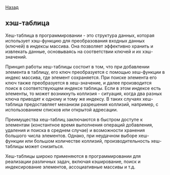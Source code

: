 [Назад](/L1/L1_.md)

## хэш-таблица

Хеш-таблица в программировании - это структура данных, которая использует хэш-функцию для преобразования входных данных (ключей) в индексы массива. Она позволяет эффективно хранить и извлекать данные, основываясь на соответствии ключей и их хэш-значений.

Принцип работы хеш-таблицы состоит в том, что при добавлении элемента в таблицу, его ключ преобразуется с помощью хеш-функции в индекс массива, где элемент сохраняется. При поиске элемента его ключ также преобразуется в хеш-значение, и далее производится поиск в соответствующем индексе таблицы. Если в этом индексе есть элементы, то может возникнуть коллизия - ситуация, когда два разных ключа приводят к одному и тому же индексу. В таких случаях хеш-таблица предоставляет механизм разрешения коллизий, например, с использованием списков или открытой адресации.

Преимущества хеш-таблиц заключаются в быстром доступе к элементам (константное время выполнения операций добавления, удаления и поиска в среднем случае) и возможности хранения большого числа элементов. Однако, при неудачном выборе хеш-функции или большом количестве коллизий, производительность хеш-таблицы может снизиться.

Хеш-таблицы широко применяются в программировании для реализации различных задач, включая кэширование, поиск и индексирование элементов, ассоциативные массивы и т.д.
